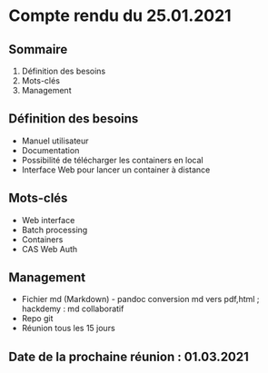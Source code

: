 # Compte rendu du 25.01.2021
## Sommaire   
1. Définition des besoins  
2. Mots-clés
3. Management

## Définition des besoins  
* Manuel utilisateur
* Documentation
* Possibilité de télécharger les containers en local  
* Interface Web pour lancer un container à distance  

## Mots-clés    
* Web interface
* Batch processing
* Containers
* CAS Web Auth

## Management  
* Fichier md (Markdown) - pandoc conversion md vers pdf,html ; hackdemy : md collaboratif  
* Repo git  
* Réunion tous les 15 jours  

## Date de la prochaine réunion : 01.03.2021  
